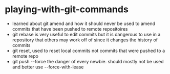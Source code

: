 # playing-with-git-commands

- learned about git amend and how it should never be used to amend commits that have been pushed to remote repositoires
- git rebase is very useful to edit commits but it is dangerous to use in a repository that others may work off of since it changes the history of commits
- git reset, used to reset local commits not commits that were pushed to a remote repo
- git push --force the danger of every newbie. should mostly not be used and better use --force-with-lease
